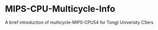 # MIPS-CPU-Multicycle-Info
A brief introduction of multicycle-MIPS-CPU54 for Tongji University CSers 
